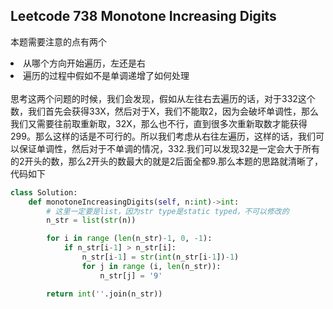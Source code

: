 ## Leetcode 738 Monotone Increasing Digits

本题需要注意的点有两个
<li>从哪个方向开始遍历，左还是右</li>
<li>遍历的过程中假如不是单调递增了如何处理</li><br>
思考这两个问题的时候，我们会发现，假如从左往右去遍历的话，对于332这个数，我们首先会获得33X，然后对于X，我们不能取2，因为会破坏单调性，那么我们又需要往前取重新取，32X，那么也不行，直到很多次重新取数才能获得299。那么这样的话是不可行的。所以我们考虑从右往左遍历，这样的话，我们可以保证单调性，然后对于不单调的情况，332.我们可以发现32是一定会大于所有的2开头的数，那么2开头的数最大的就是2后面全都9.那么本题的思路就清晰了，代码如下<br>

```python
class Solution:
    def monotoneIncreasingDigits(self, n:int)->int:
        # 这里一定要是list，因为str type是static typed，不可以修改的
        n_str = list(str(n))

        for i in range (len(n_str)-1, 0, -1):
            if n_str[i-1] > n_str[i]:
                n_str[i-1] = str(int(n_str[i-1])-1)
                for j in range (i, len(n_str)):
                    n_str[j] = '9'

        return int(''.join(n_str))

```

